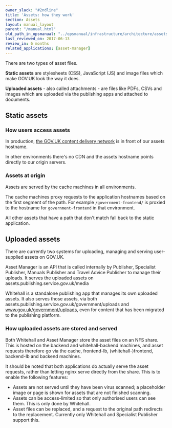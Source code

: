 ```yaml
---
owner_slack: "#2ndline"
title: 'Assets: how they work'
section: Assets
layout: manual_layout
parent: "/manual.html"
old_path_in_opsmanual: "../opsmanual/infrastructure/architecture/assets.md"
last_reviewed_on: 2017-06-13
review_in: 6 months
related_applications: [asset-manager]
---
```


There are two types of asset files.

**Static assets** are stylesheets (CSS), JavaScript (JS) and image files which
make GOV.UK look the way it does.

**Uploaded assets** - also called attachments - are files like PDFs, CSVs and
images which are uploaded via the publishing apps and attached to documents.

## Static assets

### How users access assets

In production, [the GOV.UK content delivery network](cdn.html)
is in front of our assets hostname.

In other environments there's no CDN and the assets hostname points
directly to our origin servers.

### Assets at origin

Assets are served by the cache machines in all environments.

The cache machines proxy requests to the application hostnames based
on the first segment of the path. For example `/government-frontend/`
is proxied to the hostname for `government-frontend` in that environment.

All other assets that have a path that don't match fall back to the
static application.

## Uploaded assets

There are currently two systems for uploading, managing and serving
user-supplied assets on GOV.UK.

Asset Manager is an API that is called internally by Publisher, Specialist
Publisher, Manuals Publisher and Travel Advice Publisher to manage their
uploads. It serves the uploaded assets on assets.publishing.service.gov.uk/media

Whitehall is a standalone publishing app that manages its own uploaded assets.
It also serves those assets, via both
assets.publishing.service.gov.uk/government/uploads and
www.gov.uk/government/uploads, even for content that has been migrated to the
publishing platform.

### How uploaded assets are stored and served

Both Whitehall and Asset Manager store the asset files on an NFS share. This is
hosted on the backend and whitehall-backend machines, and asset requests
therefore go via the cache, frontend-lb, (whitehall-)frontend, backend-lb and
backend machines.

It should be noted that both applications do actually serve the asset
requests, rather than letting nginx serve directly from the share. This is to
enable the following features:

* Assets are not served until they have been virus scanned; a placeholder image
  or page is shown for assets that are not finished scanning.
* Assets can be access-limited so that only authorised users can see them. This
  is only done by Whitehall.
* Asset files can be replaced, and a request to the original path redirects to
  the replacement. Currently only Whitehall and Specialist Publisher support
  this.

